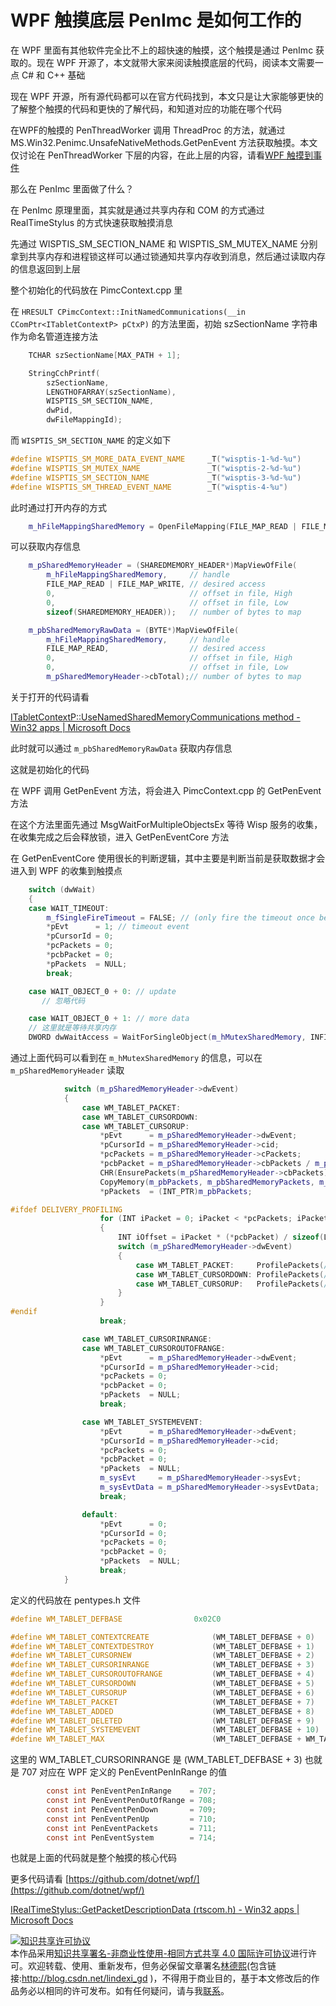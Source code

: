 
# WPF 触摸底层 PenImc 是如何工作的

在 WPF 里面有其他软件完全比不上的超快速的触摸，这个触摸是通过 PenImc 获取的。现在 WPF 开源了，本文就带大家来阅读触摸底层的代码，阅读本文需要一点 C# 和 C++ 基础

<!--more-->


<!-- 发布 -->

现在 WPF 开源，所有源代码都可以在官方代码找到，本文只是让大家能够更快的了解整个触摸的代码和更快的了解代码，和知道对应的功能在哪个代码

在WPF的触摸的 PenThreadWorker 调用 ThreadProc 的方法，就通过 MS.Win32.Penimc.UnsafeNativeMethods.GetPenEvent 方法获取触摸。本文仅讨论在 PenThreadWorker 下层的内容，在此上层的内容，请看[WPF 触摸到事件](https://blog.lindexi.com/post/WPF-%E8%A7%A6%E6%91%B8%E5%88%B0%E4%BA%8B%E4%BB%B6.html)

那么在 PenImc 里面做了什么？

在 PenImc 原理里面，其实就是通过共享内存和 COM 的方式通过 RealTimeStylus 的方式快速获取触摸消息

先通过 WISPTIS_SM_SECTION_NAME 和 WISPTIS_SM_MUTEX_NAME 分别拿到共享内存和进程锁这样可以通过锁通知共享内存收到消息，然后通过读取内存的信息返回到上层

整个初始化的代码放在 PimcContext.cpp 里

在 `HRESULT CPimcContext::InitNamedCommunications(__in CComPtr<ITabletContextP> pCtxP)` 的方法里面，初始 szSectionName 字符串作为命名管道连接方法

```C++
    TCHAR szSectionName[MAX_PATH + 1];

    StringCchPrintf(
        szSectionName,
        LENGTHOFARRAY(szSectionName),
        WISPTIS_SM_SECTION_NAME,
        dwPid,
        dwFileMappingId);
```

而 `WISPTIS_SM_SECTION_NAME` 的定义如下

```C++
#define WISPTIS_SM_MORE_DATA_EVENT_NAME     _T("wisptis-1-%d-%u")
#define WISPTIS_SM_MUTEX_NAME               _T("wisptis-2-%d-%u")
#define WISPTIS_SM_SECTION_NAME             _T("wisptis-3-%d-%u")
#define WISPTIS_SM_THREAD_EVENT_NAME        _T("wisptis-4-%u")
```

此时通过打开内存的方式

```C++
    m_hFileMappingSharedMemory = OpenFileMapping(FILE_MAP_READ | FILE_MAP_WRITE, FALSE, szSectionName);
```

可以获取内存信息

```C++
    m_pSharedMemoryHeader = (SHAREDMEMORY_HEADER*)MapViewOfFile(
        m_hFileMappingSharedMemory,     // handle
        FILE_MAP_READ | FILE_MAP_WRITE, // desired access
        0,                              // offset in file, High
        0,                              // offset in file, Low
        sizeof(SHAREDMEMORY_HEADER));   // number of bytes to map

    m_pbSharedMemoryRawData = (BYTE*)MapViewOfFile(
        m_hFileMappingSharedMemory,     // handle
        FILE_MAP_READ,                  // desired access
        0,                              // offset in file, High
        0,                              // offset in file, Low
        m_pSharedMemoryHeader->cbTotal);// number of bytes to map
```

关于打开的代码请看

[ITabletContextP::UseNamedSharedMemoryCommunications method - Win32 apps | Microsoft Docs](https://docs.microsoft.com/en-us/windows/win32/tablet/itabletcontextp-usenamedsharedmemorycommunications )

此时就可以通过 `m_pbSharedMemoryRawData` 获取内存信息

这就是初始化的代码

在 WPF 调用 GetPenEvent 方法，将会进入 PimcContext.cpp 的 GetPenEvent 方法

在这个方法里面先通过 MsgWaitForMultipleObjectsEx 等待 Wisp 服务的收集，在收集完成之后会释放锁，进入 GetPenEventCore 方法

在 GetPenEventCore 使用很长的判断逻辑，其中主要是判断当前是获取数据才会进入到 WPF 的收集到触摸点

```C++
    switch (dwWait)
    {
    case WAIT_TIMEOUT:
        m_fSingleFireTimeout = FALSE; // (only fire the timeout once before more data shows up)
        *pEvt      = 1; // timeout event
        *pCursorId = 0;
        *pcPackets = 0;
        *pcbPacket = 0;
        *pPackets  = NULL;
        break;

    case WAIT_OBJECT_0 + 0: // update
       // 忽略代码

    case WAIT_OBJECT_0 + 1: // more data
    // 这里就是等待共享内存
    DWORD dwWaitAccess = WaitForSingleObject(m_hMutexSharedMemory, INFINITE);
```

通过上面代码可以看到在 `m_hMutexSharedMemory` 的信息，可以在 `m_pSharedMemoryHeader` 读取

```C++
            switch (m_pSharedMemoryHeader->dwEvent)
            {
                case WM_TABLET_PACKET:
                case WM_TABLET_CURSORDOWN:
                case WM_TABLET_CURSORUP:
                    *pEvt      = m_pSharedMemoryHeader->dwEvent;
                    *pCursorId = m_pSharedMemoryHeader->cid;
                    *pcPackets = m_pSharedMemoryHeader->cPackets;
                    *pcbPacket = m_pSharedMemoryHeader->cbPackets / m_pSharedMemoryHeader->cPackets;
                    CHR(EnsurePackets(m_pSharedMemoryHeader->cbPackets));
                    CopyMemory(m_pbPackets, m_pbSharedMemoryPackets, m_pSharedMemoryHeader->cbPackets);
                    *pPackets  = (INT_PTR)m_pbPackets;

#ifdef DELIVERY_PROFILING
                    for (INT iPacket = 0; iPacket < *pcPackets; iPacket++)
                    {
                        INT iOffset = iPacket * (*pcbPacket) / sizeof(LONG);
                        switch (m_pSharedMemoryHeader->dwEvent)
                        {
                            case WM_TABLET_PACKET:     ProfilePackets(/*fDown*/FALSE, /*fUp*/FALSE, ((LONG*)m_pbSharedMemoryPackets)[iOffset + 0], ((LONG*)m_pbSharedMemoryPackets)[iOffset + 1]); break;
                            case WM_TABLET_CURSORDOWN: ProfilePackets(/*fDown*/TRUE,  /*fUp*/FALSE, ((LONG*)m_pbSharedMemoryPackets)[iOffset + 0], ((LONG*)m_pbSharedMemoryPackets)[iOffset + 1]); break;
                            case WM_TABLET_CURSORUP:   ProfilePackets(/*fDown*/FALSE, /*fUp*/TRUE,  ((LONG*)m_pbSharedMemoryPackets)[iOffset + 0], ((LONG*)m_pbSharedMemoryPackets)[iOffset + 1]); break;
                        }
                    }
#endif
                    break;

                case WM_TABLET_CURSORINRANGE:
                case WM_TABLET_CURSOROUTOFRANGE:
                    *pEvt      = m_pSharedMemoryHeader->dwEvent;
                    *pCursorId = m_pSharedMemoryHeader->cid;
                    *pcPackets = 0;
                    *pcbPacket = 0;
                    *pPackets  = NULL;
                    break;

                case WM_TABLET_SYSTEMEVENT:
                    *pEvt      = m_pSharedMemoryHeader->dwEvent;
                    *pCursorId = m_pSharedMemoryHeader->cid;
                    *pcPackets = 0;
                    *pcbPacket = 0;
                    *pPackets  = NULL;
                    m_sysEvt     = m_pSharedMemoryHeader->sysEvt;
                    m_sysEvtData = m_pSharedMemoryHeader->sysEvtData;
                    break;

                default:
                    *pEvt      = 0;
                    *pCursorId = 0;
                    *pcPackets = 0;
                    *pcbPacket = 0;
                    *pPackets  = NULL;
                    break;
            }
```


定义的代码放在 pentypes.h 文件

```C++
#define WM_TABLET_DEFBASE                0x02C0

#define WM_TABLET_CONTEXTCREATE              (WM_TABLET_DEFBASE + 0)
#define WM_TABLET_CONTEXTDESTROY             (WM_TABLET_DEFBASE + 1)
#define WM_TABLET_CURSORNEW                  (WM_TABLET_DEFBASE + 2)
#define WM_TABLET_CURSORINRANGE              (WM_TABLET_DEFBASE + 3)
#define WM_TABLET_CURSOROUTOFRANGE           (WM_TABLET_DEFBASE + 4)
#define WM_TABLET_CURSORDOWN                 (WM_TABLET_DEFBASE + 5)
#define WM_TABLET_CURSORUP                   (WM_TABLET_DEFBASE + 6)
#define WM_TABLET_PACKET                     (WM_TABLET_DEFBASE + 7)
#define WM_TABLET_ADDED                      (WM_TABLET_DEFBASE + 8)
#define WM_TABLET_DELETED                    (WM_TABLET_DEFBASE + 9)
#define WM_TABLET_SYSTEMEVENT                (WM_TABLET_DEFBASE + 10)
#define WM_TABLET_MAX                        (WM_TABLET_DEFBASE + WM_TABLET_MAXOFFSET)
```

这里的 WM_TABLET_CURSORINRANGE 是 (WM_TABLET_DEFBASE + 3) 也就是 707 对应在 WPF 定义的 PenEventPenInRange 的值

```csharp
        const int PenEventPenInRange    = 707;
        const int PenEventPenOutOfRange = 708;
        const int PenEventPenDown       = 709;
        const int PenEventPenUp         = 710;
        const int PenEventPackets       = 711;
        const int PenEventSystem        = 714;
```

也就是上面的代码就是整个触摸的核心代码

更多代码请看 [https://github.com/dotnet/wpf/](https://github.com/dotnet/wpf/) 

[IRealTimeStylus::GetPacketDescriptionData (rtscom.h) - Win32 apps | Microsoft Docs](https://docs.microsoft.com/zh-cn/windows/win32/api/rtscom/nf-rtscom-irealtimestylus-getpacketdescriptiondata?redirectedfrom=MSDN )





<a rel="license" href="http://creativecommons.org/licenses/by-nc-sa/4.0/"><img alt="知识共享许可协议" style="border-width:0" src="https://licensebuttons.net/l/by-nc-sa/4.0/88x31.png" /></a><br />本作品采用<a rel="license" href="http://creativecommons.org/licenses/by-nc-sa/4.0/">知识共享署名-非商业性使用-相同方式共享 4.0 国际许可协议</a>进行许可。欢迎转载、使用、重新发布，但务必保留文章署名[林德熙](http://blog.csdn.net/lindexi_gd)(包含链接:http://blog.csdn.net/lindexi_gd )，不得用于商业目的，基于本文修改后的作品务必以相同的许可发布。如有任何疑问，请与我[联系](mailto:lindexi_gd@163.com)。